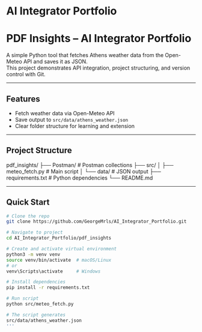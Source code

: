 # AI Integrator Portfolio
# PDF Insights – AI Integrator Portfolio

A simple Python tool that fetches Athens weather data from the Open-Meteo API and saves it as JSON.  
This project demonstrates API integration, project structuring, and version control with Git.

---

## Features
- Fetch weather data via Open-Meteo API  
- Save output to `src/data/athens_weather.json`  
- Clear folder structure for learning and extension  

---

## Project Structure
pdf_insights/
├── Postman/               # Postman collections
├── src/
│   ├── meteo_fetch.py     # Main script
│   └── data/              # JSON output
├── requirements.txt       # Python dependencies
└── README.md

---

## Quick Start
```bash
# Clone the repo
git clone https://github.com/GeorgeMrls/AI_Integrator_Portfolio.git

# Navigate to project
cd AI_Integrator_Portfolio/pdf_insights

# Create and activate virtual environment
python3 -m venv venv
source venv/bin/activate  # macOS/Linux
# or
venv\Scripts\activate     # Windows

# Install dependencies
pip install -r requirements.txt

# Run script
python src/meteo_fetch.py

# The script generates
src/data/athens_weather.json
'''